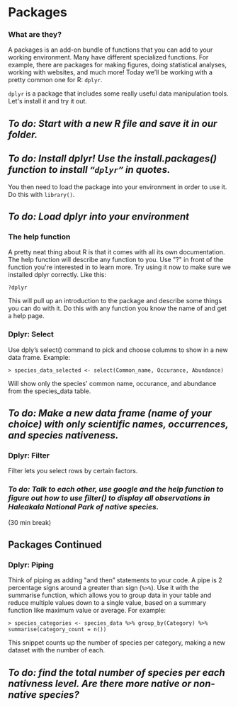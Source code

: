 # Packages

### What are they?
A packages is an add-on bundle of functions that you can add to your working environment. Many have different specialized functions. For example, there are packages for making figures, doing statistical analyses, working with websites, and much more! Today we’ll be working with a pretty common one for R: ```dplyr```.

```dplyr``` is a package that includes some really useful data manipulation tools. Let's install it and try it out. 



## *To do: Start with a new R file and save it in our folder.*


## *To do: Install dplyr! Use the install.packages() function to install ```“dplyr”``` in quotes.*

You then need to load the package into your environment in order to use it. Do this
with ```library()```.

## *To do: Load dplyr into your environment*



### The help function

A pretty neat thing about R is that it comes with all its own documentation. The help function will describe any function to you. Use "?" in front of the function you're interested in to learn more. Try using it now to make sure we installed dplyr correctly. Like this:

```{r}
?dplyr
```
This will pull up an introduction to the package and describe some things you can do with it. Do this with any function you know the name of and get a help page. 


### Dplyr: Select
Use dply’s select() command to pick and choose columns to show in a  new data frame. Example:

```{r}
> species_data_selected <- select(Common_name, Occurance, Abundance)
```

Will show only the species' common name, occurance, and abundance from the species_data table. 

## *To do: Make a new data frame (name of your choice) with only scientific names, occurrences, and species nativeness.*

### Dplyr: Filter

Filter lets you select rows by certain factors. 

### *To do: Talk to each other, use google and the help function to figure out how to use filter() to display all observations in Haleakala National Park of native species.*


(30 min break)


## Packages Continued

### Dplyr: Piping 

Think of piping as adding "and then” statements to your code. A pipe is 2 percentage signs around a greater than sign (```%>%```). Use it with the summarise function, which allows you to group data in your table and reduce multiple values down to a single value, based on a summary function like maximum value or average. For example:

```{r}
> species_categories <- species_data %>% group_by(Category) %>% summarise(category_count = n())
```

This snippet counts up the number of species per category, making a new dataset with the number of each. 


## *To do: find the total number of species per each nativness level. Are there more native or non-native species?*


